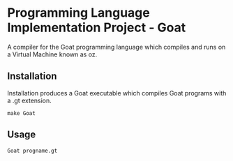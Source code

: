 # Programming Language Implementation Project - Goat
A compiler for the Goat programming language which compiles and runs on a Virtual Machine known as oz. 

## Installation
Installation produces a Goat executable which compiles Goat programs with a .gt extension.
```
make Goat
```

## Usage
```
Goat progname.gt
```
